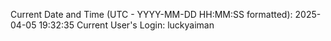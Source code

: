 Current Date and Time (UTC - YYYY-MM-DD HH:MM:SS formatted): 2025-04-05 19:32:35
Current User's Login: luckyaiman
